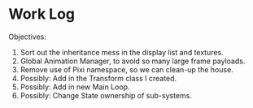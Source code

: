 # Work Log

Objectives:

1) Sort out the inheritance mess in the display list and textures.
2) Global Animation Manager, to avoid so many large frame payloads.
3) Remove use of Pixi namespace, so we can clean-up the house.
4) Possibly: Add in the Transform class I created.
5) Possibly: Add in new Main Loop.
6) Possibly: Change State ownership of sub-systems.

